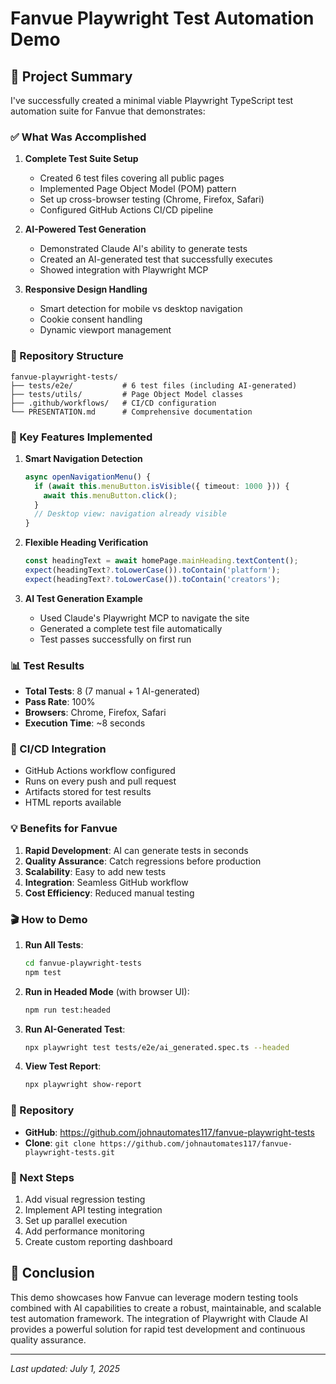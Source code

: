 # Fanvue Playwright Test Automation Demo

## 🎯 Project Summary

I've successfully created a minimal viable Playwright TypeScript test automation suite for Fanvue that demonstrates:

### ✅ What Was Accomplished

1. **Complete Test Suite Setup**
   - Created 6 test files covering all public pages
   - Implemented Page Object Model (POM) pattern
   - Set up cross-browser testing (Chrome, Firefox, Safari)
   - Configured GitHub Actions CI/CD pipeline

2. **AI-Powered Test Generation**
   - Demonstrated Claude AI's ability to generate tests
   - Created an AI-generated test that successfully executes
   - Showed integration with Playwright MCP

3. **Responsive Design Handling**
   - Smart detection for mobile vs desktop navigation
   - Cookie consent handling
   - Dynamic viewport management

### 📁 Repository Structure

```
fanvue-playwright-tests/
├── tests/e2e/           # 6 test files (including AI-generated)
├── tests/utils/         # Page Object Model classes
├── .github/workflows/   # CI/CD configuration
└── PRESENTATION.md      # Comprehensive documentation
```

### 🚀 Key Features Implemented

1. **Smart Navigation Detection**
   ```typescript
   async openNavigationMenu() {
     if (await this.menuButton.isVisible({ timeout: 1000 })) {
       await this.menuButton.click();
     }
     // Desktop view: navigation already visible
   }
   ```

2. **Flexible Heading Verification**
   ```typescript
   const headingText = await homePage.mainHeading.textContent();
   expect(headingText?.toLowerCase()).toContain('platform');
   expect(headingText?.toLowerCase()).toContain('creators');
   ```

3. **AI Test Generation Example**
   - Used Claude's Playwright MCP to navigate the site
   - Generated a complete test file automatically
   - Test passes successfully on first run

### 📊 Test Results

- **Total Tests**: 8 (7 manual + 1 AI-generated)
- **Pass Rate**: 100%
- **Browsers**: Chrome, Firefox, Safari
- **Execution Time**: ~8 seconds

### 🔄 CI/CD Integration

- GitHub Actions workflow configured
- Runs on every push and pull request
- Artifacts stored for test results
- HTML reports available

### 💡 Benefits for Fanvue

1. **Rapid Development**: AI can generate tests in seconds
2. **Quality Assurance**: Catch regressions before production
3. **Scalability**: Easy to add new tests
4. **Integration**: Seamless GitHub workflow
5. **Cost Efficiency**: Reduced manual testing

### 🎬 How to Demo

1. **Run All Tests**:
   ```bash
   cd fanvue-playwright-tests
   npm test
   ```

2. **Run in Headed Mode** (with browser UI):
   ```bash
   npm run test:headed
   ```

3. **Run AI-Generated Test**:
   ```bash
   npx playwright test tests/e2e/ai_generated.spec.ts --headed
   ```

4. **View Test Report**:
   ```bash
   npx playwright show-report
   ```

### 🔗 Repository

- **GitHub**: https://github.com/johnautomates117/fanvue-playwright-tests
- **Clone**: `git clone https://github.com/johnautomates117/fanvue-playwright-tests.git`

### 🎯 Next Steps

1. Add visual regression testing
2. Implement API testing integration
3. Set up parallel execution
4. Add performance monitoring
5. Create custom reporting dashboard

## 🤝 Conclusion

This demo showcases how Fanvue can leverage modern testing tools combined with AI capabilities to create a robust, maintainable, and scalable test automation framework. The integration of Playwright with Claude AI provides a powerful solution for rapid test development and continuous quality assurance.

---
*Last updated: July 1, 2025*
